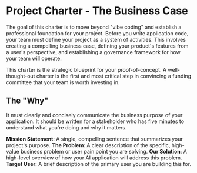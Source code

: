 # Project Charter - The Business Case

The goal of this charter is to move beyond "vibe coding" and establish a professional foundation for your project. Before you write application code, your team must define your project as a system of activities. This involves creating a compelling business case, defining your product's features from a user's perspective, and establishing a governance framework for how your team will operate.

This charter is the strategic blueprint for your proof-of-concept. A well-thought-out charter is the first and most critical step in convincing a funding committee that your team is worth investing in.

## The "Why"

It must clearly and concisely communicate the business purpose of your application. It should be written for a stakeholder who has five minutes to understand what you're doing and why it matters.

**Mission Statement**: A single, compelling sentence that summarizes your project's purpose.
**The Problem**: A clear description of the specific, high-value business problem or user pain point you are solving.
**Our Solution**: A high-level overview of how your AI application will address this problem.
**Target User**: A brief description of the primary user you are building this for.




